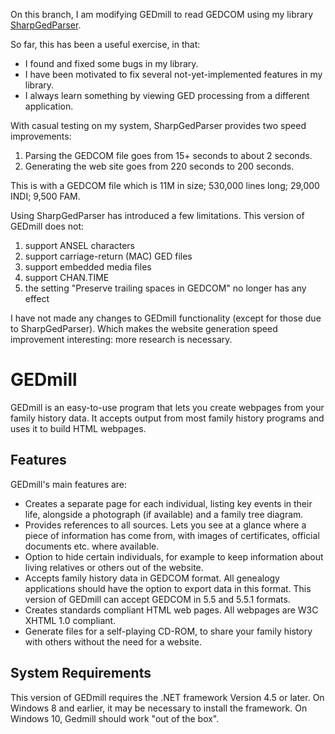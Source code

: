 On this branch, I am modifying GEDmill to read GEDCOM using my library [SharpGedParser](https://github.com/fire-eggs/YAGP).

So far, this has been a useful exercise, in that:
* I found and fixed some bugs in my library.
* I have been motivated to fix several not-yet-implemented features in my library.
* I always learn something by viewing GED processing from a different application.

With casual testing on my system, SharpGedParser provides two speed improvements:
1. Parsing the GEDCOM file goes from 15+ seconds to about 2 seconds.
1. Generating the web site goes from 220 seconds to 200 seconds.

This is with a GEDCOM file which is 11M in size; 530,000 lines long; 29,000 INDI; 9,500 FAM.

Using SharpGedParser has introduced a few limitations. This version of GEDmill does not:
1. support ANSEL characters
1. support carriage-return (MAC) GED files
1. support embedded media files
1. support CHAN.TIME
1. the setting "Preserve trailing spaces in GEDCOM" no longer has any effect

I have not made any changes to GEDmill functionality (except for those due to SharpGedParser). Which makes the website generation speed improvement interesting: more research is necessary.


# GEDmill
GEDmill is an easy-to-use program that lets you create webpages from your family history data. It accepts output from most family history programs and uses it to build HTML webpages.

## Features
GEDmill's main features are:

* Creates a separate page for each individual, listing key events in their life, alongside a photograph (if available) and a family tree diagram.
* Provides references to all sources. Lets you see at a glance where a piece of information has come from, with images of certificates, official documents etc. where available.
* Option to hide certain individuals, for example to keep information about living relatives or others out of the website.
* Accepts family history data in GEDCOM format. All genealogy applications should have the option to export data in this format. This version of GEDmill can accept GEDCOM in 5.5 and 5.5.1 formats.
* Creates standards compliant HTML web pages. All webpages are W3C XHTML 1.0 compliant.
* Generate files for a self-playing CD-ROM, to share your family history with others without the need for a website.

## System Requirements

This version of GEDmill requires the .NET framework Version 4.5 or later. On Windows 8 and earlier, it may be necessary to 
install the framework. On Windows 10, Gedmill should work "out of the box".
